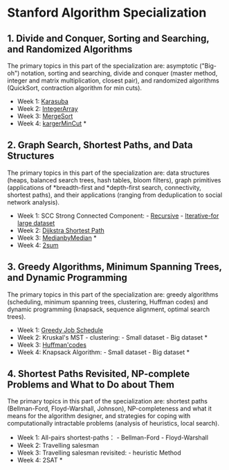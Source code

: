 # Stanford Algorithm Specialization


## 1. Divide and Conquer, Sorting and Searching, and Randomized Algorithms

  The primary topics in this part of the specialization are: asymptotic ("Big-oh") notation, sorting and searching, divide and conquer (master method, integer and matrix multiplication, closest pair), and randomized algorithms (QuickSort, contraction algorithm for min cuts).

 - Week 1: [Karasuba](https://github.com/Sofinelye/Stanford/blob/master/Course_1/IntegerArray.py)
 - Week 2: [IntegerArray](https://github.com/Sofinelye/Stanford/blob/master/Course_1/IntegerArray.py)
 - Week 3: [MergeSort](https://github.com/Sofinelye/Stanford/blob/master/Course_1/MergeSort.py)
 - Week 4: [kargerMinCut](https://github.com/Sofinelye/Stanford/blob/master/Course_1/Karger.py) *
    
## 2. Graph Search, Shortest Paths, and Data Structures

  The primary topics in this part of the specialization are: data structures (heaps, balanced search trees, hash tables, bloom filters), graph primitives (applications of *breadth-first and *depth-first search, connectivity, shortest paths), and their applications (ranging from deduplication to social network analysis).

 - Week 1: SCC Strong Connected Component:
        -   [Recursive]()
        -   [Iterative-for large dataset]()
 - Week 2: [Dijkstra Shortest Path]()
 - Week 3: [MedianbyMedian]() *
 - Week 4: [2sum]()

## 3. Greedy Algorithms, Minimum Spanning Trees, and Dynamic Programming

  The primary topics in this part of the specialization are: greedy   algorithms (scheduling, minimum spanning trees, clustering, Huffman codes) and dynamic programming (knapsack, sequence alignment, optimal search trees).
    
- Week 1: [Greedy Job Schedule]()       
- Week 2: Kruskal's MST - clustering:
         - Small dataset
         - Big dataset *
- Week 3: [Huffman'codes]()
- Week 4: Knapsack Algorithm:
         - Small dataset
         -  Big dataset *
  
    
## 4. Shortest Paths Revisited, NP-complete Problems and What to Do about Them

  The primary topics in this part of the specialization are: shortest paths (Bellman-Ford, Floyd-Warshall, Johnson), NP-completeness and what it means for the algorithm designer, and strategies for coping with computationally intractable problems (analysis of heuristics, local search).
    
- Week 1: All-pairs shortest-paths：
          - Bellman-Ford
          - Floyd-Warshall
- Week 2: Travelling salesman 
- Week 3: Travelling salesman revisited:
          - heuristic Method
- Week 4: 2SAT *
    
  

